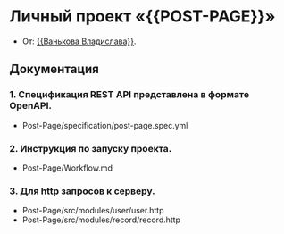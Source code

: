 # Личный проект «{{POST-PAGE}}»

* От: [{{Ванькова Владислава}}]({{https://up.htmlacademy.ru/nodejs-api-individual/1/user/1861971}}).

## Документация

### 1. Спецификация REST API представлена в формате OpenAPI.

* Post-Page/specification/post-page.spec.yml

### 2. Инструкция по запуску проекта.

* Post-Page/Workflow.md

### 3. Для http запросов к серверу.

* Post-Page/src/modules/user/user.http
* Post-Page/src/modules/record/record.http
